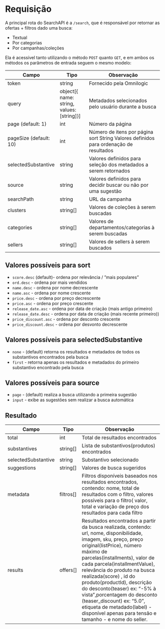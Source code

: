 # Requisição

A principal rota do SearchAPI é a `/search`, que é responsável por retornar as ofertas + filtros dado uma busca:

-   Textual
-   Por categorias
-   Por campanhas/coleções

Ela é acessível tanto utilizando o método `POST` quanto `GET`, e em ambos os métodos os parâmetros de entrada seguem o mesmo modelo:

| Campo                  | Tipo                                      | Observação                                                                            |
| ---------------------- | ----------------------------------------- | ------------------------------------------------------------------------------------- |
| token                  | string                                    | Fornecido pela Omnilogic                                                              |
| query                  | object[{ name: string, values: [string]}] | Metadados selecionados pelo usuário durante a busca                                   |
| page (default: 1)      | int                                       | Número da página                                                                      |
| pageSize (default: 10) | int                                       | Número de itens por página sort String Valores definidos para ordenação de resultados |
| selectedSubstantive    | string                                    | Valores definidos para seleção dos metadados a serem retornados                       |
| source                 | string                                    | Valores definidos para decidir buscar ou não por uma sugestão                         |
| searchPath             | string                                    | URL da campanha                                                                       |
| clusters               | string[]                                  | Valores de coleções à serem buscadas                                                  |
| categories             | string[]                                  | Valores de departamentos/categorias à serem buscadas                                  |
| sellers                | string[]                                  | Valores de sellers à serem buscados                                                   |

## Valores possíveis para sort

-   `score.desc` (default)- ordena por relevância / ”mais populares”
-   `ord.desc` - ordena por mais vendidos
-   `name.desc` - ordena por nome decrescente
-   `name.asc` - ordena por nome crescente
-   `price.desc` - ordena por preço decrescente
-   `price.asc` - ordena por preço crescente
-   `release_date.asc` - ordena por data de criação (mais antigo primeiro)
-   `release_date.desc` - ordena por data de criação (mais recente primeiro))
-   `price_discount.asc` - ordena por desconto crescente
-   `price_discount.desc` - ordena por desvonto decrescente

## Valores possíveis para selectedSubstantive

-   `none` - (default) retorna os resultados e metadados de todos os substantivos encontrados pela busca
-   `first` - retorna apenas os resultados e metadados do primeiro substantivo encontrado pela busca

## Valores possíveis para source

-   `page` - (default) realiza a busca utilizando a primeira sugestão
-   `input` - exibe as sugestões sem realizar a busca automática

## Resultado

| Campo               | Tipo      | Observação                                                                                                                                                                                                                                                                                                                                                                                                                                                                                            |
| ------------------- | --------- | ----------------------------------------------------------------------------------------------------------------------------------------------------------------------------------------------------------------------------------------------------------------------------------------------------------------------------------------------------------------------------------------------------------------------------------------------------------------------------------------------------- |
| total               | int       | Total de resultados encontrados                                                                                                                                                                                                                                                                                                                                                                                                                                                                       |
| substantives        | string[]  | Lista de substantivos(produtos) encontrados                                                                                                                                                                                                                                                                                                                                                                                                                                                           |
| selectedSubstantive | string    | Substantivo selecionado                                                                                                                                                                                                                                                                                                                                                                                                                                                                               |
| suggestions         | string[]  | Valores de busca sugeridos                                                                                                                                                                                                                                                                                                                                                                                                                                                                            |
| metadata            | filtros[] | Filtros disponíveis baseados nos resultados encontrados, contendo: nome, total de resultados com o filtro, valores possíveis para o filtro( valor, total e variação de preço dos resultados para cada filtro                                                                                                                                                                                                                                                                                          |
| results             | offers[]  | Resultados encontrados a partir da busca realizada, contendo: url, nome, disponibilidade, imagem, sku, preço, preço original(listPrice), número máximo de parcelas(installments), valor de cada parcela(installmentValue), relevância do produto na busca realizada(score) , id do produto(productId), descrição do desconto(teaser) ex: “-5% à vista”,porcentagem do desconto (teaser_discount) ex: “5.0”, etiqueta de metadado(label) - disponível apenas para tensão e tamanho - e nome do seller. |
